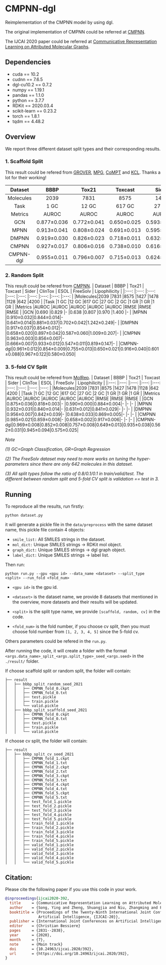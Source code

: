 # CMPNN-dgl

Reimplementation of the CMPNN model by using dgl.

The original implementation of CMPNN could be referred at [CMPNN](https://github.com/SY575/CMPNN).

The IJCAI 2020 paper could be referred at [Communicative Representation Learning on Attributed Molecular Graphs](https://www.ijcai.org/Proceedings/2020/0392.pdf).

## Dependencies
+ cuda == 10.2
+ cudnn == 7.6.5
+ dgl-cu10.2 == 0.7.2
+ numpy == 1.19.1
+ pandas == 1.1.0
+ python == 3.7.7
+ RDKit == 2020.03.4
+ scikit-learn == 0.23.2
+ torch == 1.8.1
+ tqdm == 4.48.2

## Overview

We report three different dataset split types and their corresponding results.

### 1. Scaffold Split

This result could be refered from [GROVER](https://arxiv.org/pdf/2007.02835.pdf), [MPG](https://arxiv.org/pdf/2012.11175.pdf),  [CoMPT](https://www.ijcai.org/proceedings/2021/0309.pdf) and [KCL](https://arxiv.org/pdf/2112.00544.pdf). Thanks a lot for their working! 

| Dataset | BBBP | Tox21 | Toxcast | Sider | ClinTox | ESOL | FreeSolv | Lipophilicity |
|:---:    |:---: |:---:  |:---:    |:---:  |:---:    |:---: |:---:     |:---:          |
|Molecules|2039  |7831   |8575     |1427   |1478     |1128  |642       |4200           |
|Task     |1 GC  |12 GC  |617 GC   |27 GC  |2 GC     |1 GR  |1 GR      |1 GR           |
|Metrics  |AUROC |AUROC  |AUROC    |AUROC  |AUROC    |RMSE  |RMSE      |RMSE           |
|GCN      |0.877±0.036|0.772±0.041|0.650±0.025|0.593±0.034|0.845±0.051|1.068±0.050|2.900±0.135|0.712±0.049|
|MPNN     |0.913±0.041|0.808±0.024|0.691±0.013|0.595±0.030|0.879±0.054|1.167±0.430|2.185±0.952|0.672±0.051|
|DMPNN    |0.919±0.030|0.826±0.023|0.718±0.011|0.632±0.023|0.897±0.040|0.980±0.258|2.177±0.914|0.653±0.046|
|CMPNN    |0.927±0.017|0.806±0.016|0.738±0.010|0.616±0.003|0.902±0.008|0.798±0.112|2.007±0.442|0.614±0.029|
|CMPNN-dgl|0.955±0.011|0.796±0.007|0.715±0.013|0.624±0.025|0.873±0.044|0.774±0.096|1.780±0.656|0.607±0.038|

### 2. Random Split
This result could be refered from [CMPNN](https://github.com/SY575/CMPNN).
| Dataset | BBBP | Tox21 | Toxcast | Sider | ClinTox | ESOL | FreeSolv | Lipophilicity |
|:---:    |:---: |:---:  |:---:    |:---:  |:---:    |:---: |:---:     |:---:          |
|Molecules|2039  |7831   |8575     |1427   |1478     |1128  |642       |4200           |
|Task     |1 GC  |12 GC  |617 GC   |27 GC  |2 GC     |1 GR  |1 GR      |1 GR           |
|Metrics  |AUROC |AUROC  |AUROC    |AUROC  |AUROC    |RMSE  |RMSE      |RMSE           |
|GCN      |0.690      |0.829      |-          |0.638      |0.807      |0.970      |1.400      |-          |
|MPNN     |0.910±0.032|0.844±0.014|-          |0.641±0.014|0.881±0.037|0.702±0.042|1.242±0.249|-          |
|DMPNN    |0.917±0.037|0.854±0.012|-          |0.658±0.020|0.897±0.042|0.587±0.060|1.009±0.207|-          |
|CMPNN    |0.963±0.003|0.856±0.007|-          |0.666±0.007|0.933±0.012|0.547±0.011|0.819±0.147|-          |
|CMPNN-dgl|0.961±0.012|0.854±0.009|0.755±0.013|0.650±0.021|0.916±0.040|0.601±0.088|0.967±0.122|0.580±0.050|

### 3. 5-fold CV Split
This result could be refered from [MolRep](https://github.com/biomed-AI/MolRep).
| Dataset | BBBP | Tox21 | Toxcast | Sider | ClinTox | ESOL | FreeSolv | Lipophilicity |
|:---:    |:---: |:---:  |:---:    |:---:  |:---:    |:---: |:---:     |:---:          |
|Molecules|2039  |7831   |8575     |1427   |1478     |1128  |642       |4200           |
|Task     |1 GC  |12 GC  |617 GC   |27 GC  |2 GC     |1 GR  |1 GR      |1 GR           |
|Metrics  |AUROC |AUROC  |AUROC    |AUROC  |AUROC    |RMSE  |RMSE      |RMSE           |
|GCN      |0.875±0.036|0.818±0.003|-          |0.590±0.000|0.884±0.004|-          |-          |-          |
|MPNN     |0.932±0.031|0.840±0.014|-          |0.631±0.012|0.841±0.029|-          |-          |-          |
|DMPNN    |0.956±0.007|0.842±0.039|-          |0.638±0.033|0.869±0.005|-          |-          |-          |
|CMPNN    |0.985±0.021|0.859±0.008|-          |0.658±0.002|0.917±0.006|-          |-          |-          |
|CMPNN-dgl|0.969±0.008|0.852±0.008|0.757±0.008|0.649±0.013|0.935±0.038|0.562±0.031|0.945±0.094|0.575±0.025|

*Note*

*(1) GC=Graph Classification, GR=Graph Regression*

*(2) The FreeSolv dataset may need to more works on tuning the hyper-parameters since there are only 642 molecules in this dataset.*

*(3) All split types follow the ratio of 0.8/0.1/0.1 in train/valid/test. The different between random split and 5-fold CV split is validation == test in 3.*

## Running

To reproduce all the results, run firstly:

`python dataset.py`

it will generate a pickle file in the `data/preprocess` with the same dataset name, this pickle file contain 4 objects:

+ `smile_list:` All SMILES strings in the dataset.
+ `mol_dict:` Unique SMILES strings -> RDKit mol object.
+ `graph_dict:` Unique SMILES strings -> dgl graph object.
+ `label_dict:` Unique SMILES strings -> label list.

Then run:

`python run.py --gpu <gpu id> --data_name <dataset> --split_type <split> --run_fold <fold_num>`

+ `<gpu id>` is the gpu id.

+ `<dataset>` is the dataset name, we provide 8 datasets that mentioned in the overview, more datasets and their results will be updated.

+ `<split>` is the split type name, we provide `[scaffold, random, cv]` in the code.

+ `<fold_num>` is the fold number, if you choose cv split, then you must choose fold number from `[1, 2, 3, 4, 5]` since the 5-fold cv.

Others parameters could be refered in the `run.py`.

After running the code, it will create a folder with the format `<args.data_name>_split_<args.split_type>_seed_<args.seed>` in the `./result/` folder.

If choose scaffold split or random split, the folder will contain:
```
├── result
│   ├── bbbp_split_random_seed_2021
│   │   ├── CMPNN_fold_0.ckpt
│   │   ├── CMPNN_fold_0.txt
│   │   ├── test.pickle
│   │   ├── train.pickle
│   │   └── valid.pickle
│   ├── bbbp_split_scaffold_seed_2021
│   │   ├── CMPNN_fold_0.ckpt
│   │   ├── CMPNN_fold_0.txt
│   │   ├── test.pickle
│   │   ├── train.pickle
│   │   └── valid.pickle
```

If choose cv split, the folder will contain:
```
├── result
│   ├── bbbp_split_cv_seed_2021
│   │   ├── CMPNN_fold_1.ckpt
│   │   ├── CMPNN_fold_1.txt
│   │   ├── CMPNN_fold_2.ckpt
│   │   ├── CMPNN_fold_2.txt
│   │   ├── CMPNN_fold_3.ckpt
│   │   ├── CMPNN_fold_3.txt
│   │   ├── CMPNN_fold_4.ckpt
│   │   ├── CMPNN_fold_4.txt
│   │   ├── CMPNN_fold_5.ckpt
│   │   ├── CMPNN_fold_5.txt
│   │   ├── test_fold_1.pickle
│   │   ├── test_fold_2.pickle
│   │   ├── test_fold_3.pickle
│   │   ├── test_fold_4.pickle
│   │   ├── test_fold_5.pickle
│   │   ├── train_fold_1.pickle
│   │   ├── train_fold_2.pickle
│   │   ├── train_fold_3.pickle
│   │   ├── train_fold_4.pickle
│   │   ├── train_fold_5.pickle
│   │   ├── valid_fold_1.pickle
│   │   ├── valid_fold_2.pickle
│   │   ├── valid_fold_3.pickle
│   │   ├── valid_fold_4.pickle
│   │   └── valid_fold_5.pickle
```

## Citation:

Please cite the following paper if you use this code in your work.
```bibtex
@inproceedings{ijcai2020-392,
  title     = {Communicative Representation Learning on Attributed Molecular Graphs},
  author    = {Song, Ying and Zheng, Shuangjia and Niu, Zhangming and Fu, Zhang-hua and Lu, Yutong and Yang, Yuedong},
  booktitle = {Proceedings of the Twenty-Ninth International Joint Conference on
               Artificial Intelligence, {IJCAI-20}},
  publisher = {International Joint Conferences on Artificial Intelligence Organization},             
  editor    = {Christian Bessiere}	
  pages     = {2831--2838},
  year      = {2020},
  month     = {7},
  note      = {Main track}
  doi       = {10.24963/ijcai.2020/392},
  url       = {https://doi.org/10.24963/ijcai.2020/392},
}
```
